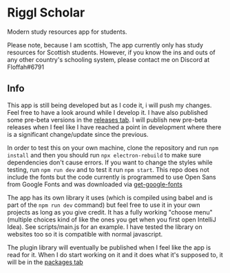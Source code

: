 # Riggl Scholar
Modern study resources app for students.

Please note, because I am scottish, The app currently only has study resources for Scottish students. However, if you know the ins and outs of any other country's schooling system, please contact me on Discord at Floffah#6791

## Info
This app is still being developed but as I code it, i will push my changes. Feel free to have a look around while I develop it. I have also published some pre-beta versions in the [releases tab](https://github.com/Floffah/rigglscholar/releases). I will publish new pre-beta releases when I feel like I have reached a point in development where there is a significant change/update since the previous.

In order to test this on your own machine, clone the repository and run `npm install` and then you should run `npx electron-rebuild` to make sure dependencies don't cause errors. If you want to change the styles while testing, run `npm run dev` and to test it run `npm start`.
This repo does not include the fonts but the code currently is programmed to use Open Sans from Google Fonts and was downloaded via [get-google-fonts](https://npmjs.org/package/get-google-font)

The app has its own library it uses (which is compiled using babel and is part of the `npm run dev` command) but feel free to use it in your own projects as long as you give credit. It has a fully working "choose menu" (multiple choices kind of like the ones you get when you first open IntelliJ Idea). See scripts/main.js for an example. I have tested the library on websites too so it is compatible with normal javascript.

The plugin library will eventually be published when I feel like the app is read for it. When I do start working on it and it does what it's supposed to, it will be in the [packages tab](https://github.com/Floffah/rigglscholar/packages)
